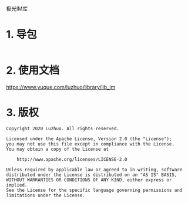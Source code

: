 极光IM库

# 1. 导包

```groovy
```

# 2. 使用文档

https://www.yuque.com/luzhuo/library/lib_im

# 3. 版权

```
Copyright 2020 Luzhuo. All rights reserved.

Licensed under the Apache License, Version 2.0 (the "License");
you may not use this file except in compliance with the License.
You may obtain a copy of the License at

    http://www.apache.org/licenses/LICENSE-2.0

Unless required by applicable law or agreed to in writing, software
distributed under the License is distributed on an "AS IS" BASIS,
WITHOUT WARRANTIES OR CONDITIONS OF ANY KIND, either express or implied.
See the License for the specific language governing permissions and
limitations under the License.
```

